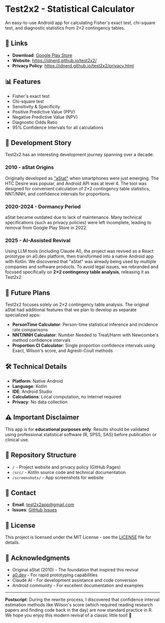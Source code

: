 # Test2x2 - Statistical Calculator

An easy-to-use Android app for calculating Fisher's exact test, chi-square test, and diagnostic statistics from 2×2 contingency tables.

## 🔗 Links
- **Download**: [Google Play Store](https://play.google.com/store/apps/details?id=com.idnerdtw.test2x2)
- **Website**: https://idnerd.github.io/test2x2/
- **Privacy Policy**: https://idnerd.github.io/test2x2/privacy.html

## 📊 Features
- Fisher's exact test
- Chi-square test  
- Sensitivity & Specificity
- Positive Predictive Value (PPV)
- Negative Predictive Value (NPV)
- Diagnostic Odds Ratio
- 95% Confidence Intervals for all calculations

## 📖 Development Story

Test2x2 has an interesting development journey spanning over a decade:

### 2010 - aStat Origins
Originally developed as ["aStat"](https://idnote.blogspot.com/2010/11/astat.html) when smartphones were just emerging. The HTC Desire was popular, and Android API was at level 4. The tool was designed for convenient calculation of 2×2 contingency table statistics, NNT/NNH, and confidence intervals for proportions.

### 2020-2024 - Dormancy Period
aStat became outdated due to lack of maintenance. Many technical specifications (such as privacy policies) were left incomplete, leading to removal from Google Play Store in 2022.

### 2025 - AI-Assisted Revival
Using LLM tools (including Claude AI), the project was revived as a React prototype on a0.dev platform, then transformed into a native Android app with Kotlin. We discovered that "aStat" was already being used by multiple companies and software products. To avoid legal issues, we rebranded and focused specifically on **2×2 contingency table analysis**, releasing it as Test2x2.

## 🚀 Future Plans

Test2x2 focuses solely on 2×2 contingency table analysis. The original aStat had additional features that we plan to develop as separate specialized apps:

- **PersonTime Calculator**: Person-time statistical inference and incidence rate comparisons
- **NNT/NNH Calculator**: Number Needed to Treat/Harm with Newcombe's method confidence intervals  
- **Proportion CI Calculator**: Single proportion confidence intervals using Exact, Wilson's score, and Agresti-Coull methods

## 🛠️ Technical Details
- **Platform**: Native Android
- **Language**: Kotlin
- **IDE**: Android Studio
- **Calculations**: Local computation, no internet required
- **Privacy**: No data collection

## ⚠️ Important Disclaimer
This app is for **educational purposes only**. Results should be validated using professional statistical software (R, SPSS, SAS) before publication or clinical use.

## 📁 Repository Structure
- `/` - Project website and privacy policy (GitHub Pages)
- `/src/` - Kotlin source code and technical documentation
- `/screenshots/` - App screenshots for website

## 📧 Contact
- **Email**: test2x2app@gmail.com
- **Issues**: [GitHub Issues](https://github.com/idnerd/test2x2/issues)

## 📜 License
This project is licensed under the MIT License - see the [LICENSE](LICENSE) file for details.

## 🙏 Acknowledgments
- Original aStat (2010) - The foundation that inspired this revival
- [a0.dev](https://a0.dev) - For rapid prototyping capabilities  
- Claude AI - For development assistance and code conversion
- Android community - For excellent documentation and examples

---

**Postscript**: During the rewrite process, I discovered that confidence interval estimation methods like Wilson's score (which required reading research papers and finding code back in the day) are now standard practice in R. We hope you enjoy this modern revival of a classic little tool! 🎉
